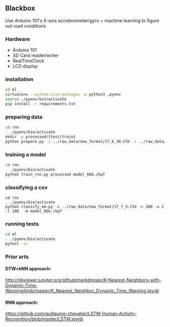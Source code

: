 ## Blackbox

Use Arduino 101's 6-axis accelerometer/gyro + machine learning to figure out road conditions

### Hardware
* Arduino 101
* SD Card reader/writer
* RealTimeClock
* LCD display

### installation
```bash
cd ml
virtualenv --system-site-packages -p python3 .pyenv
source ./pyenv/bin/activate
pip install -r requirements.txt
```

### preparing data
```bash
cd rnn
. ./pyenv/bin/activate
mkdir -p processed/{test/train}
python prepare.py -i ../raw_data/new_format/17_6_30.CSV -i ../raw_data/new_format/17_7_1.CSV -i ../raw_data/new_format/17_7_2.CSV -i ../raw_data/new_format/17_7_3.CSV -o processed -c 200 -u 2 -l 100 -r 0.6

```

### training a model
```bash
cd rnn
. ./pyenv/bin/activate
python train_rnn.py processed model_666.ckpf
```

### classifying a csv
```
cd rnn
. ./pyenv/bin/activate
python classify_em.py -i ../raw_data/new_format/17_7_3.CSV -c 200 -u 2 -l 100  -m model_666.ckpf
```

### running tests
```bash
cd ml
. ./pyenv/bin/activate
pytest -vv
```

### Prior arts

#### DTW+kNN approach:

http://nbviewer.jupyter.org/github/markdregan/K-Nearest-Neighbors-with-Dynamic-Time-Warping/blob/master/K_Nearest_Neighbor_Dynamic_Time_Warping.ipynb

#### RNN approach:

https://github.com/guillaume-chevalier/LSTM-Human-Activity-Recognition/blob/master/LSTM.ipynb
